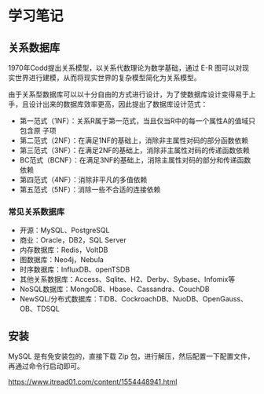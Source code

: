 # 学习笔记

## 关系数据库

1970年Codd提出关系模型，以关系代数理论为数学基础，通过 E-R 图可以对现实世界进行建模，从而将现实世界的复杂模型简化为关系模型。

由于关系型数据库可以以十分自由的方式进行设计，为了使数据库设计变得易于上手，且设计出来的数据库效率更高，因此提出了数据库设计范式：

- 第一范式（1NF）：关系R属于第一范式，当且仅当R中的每一个属性A的值域只包含原
  子项
- 第二范式（2NF）：在满足1NF的基础上，消除非主属性对码的部分函数依赖
- 第三范式（3NF）：在满足2NF的基础上，消除非主属性对码的传递函数依赖
- BC范式（BCNF）：在满足3NF的基础上，消除主属性对码的部分和传递函数依赖
- 第四范式（4NF）：消除非平凡的多值依赖
- 第五范式（5NF）：消除一些不合适的连接依赖

### 常见关系数据库

- 开源：MySQL、PostgreSQL
- 商业：Oracle，DB2，SQL Server
- 内存数据库：Redis，VoltDB
- 图数据库：Neo4j，Nebula
- 时序数据库：InfluxDB、openTSDB
- 其他关系数据库：Access、Sqlite、H2、Derby、Sybase、Infomix等
- NoSQL数据库：MongoDB、Hbase、Cassandra、CouchDB
- NewSQL/分布式数据库：TiDB、CockroachDB、NuoDB、OpenGauss、OB、TDSQL



## 安装

MySQL 是有免安装包的，直接下载 Zip 包，进行解压，然后配置一下配置文件，再通过命令行启动即可。

https://www.itread01.com/content/1554448941.html